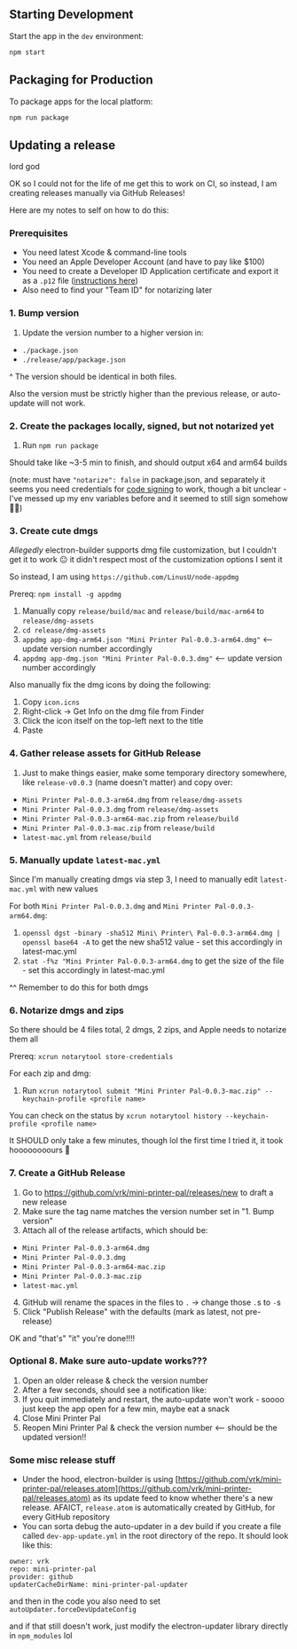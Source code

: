 
## Starting Development

Start the app in the `dev` environment:

```bash
npm start
```

## Packaging for Production

To package apps for the local platform:

```bash
npm run package
```

## Updating a release

lord god

OK so I could not for the life of me get this to work on CI, so instead, I am creating releases manually via GitHub Releases!

Here are my notes to self on how to do this:

### Prerequisites

- You need latest Xcode & command-line tools
- You need an Apple Developer Account (and have to pay like $100)
- You need to create a Developer ID Application certificate and export it as a `.p12` file ([instructions here](https://til.simonwillison.net/electron/sign-notarize-electron-macos))
- Also need to find your "Team ID" for notarizing later

### 1. Bump version

1. Update the version number to a higher version in:
- `./package.json`
- `./release/app/package.json`

^ The version should be identical in both files.

Also the version must be strictly higher than the previous release, or auto-update will not work.

### 2. Create the packages locally, signed, but not notarized yet

1. Run `npm run package`

Should take like ~3-5 min to finish, and should output x64 and arm64 builds

(note: must have `"notarize": false` in package.json, and separately it seems you need credentials for [code signing](https://www.electron.build/code-signing.html) to work, though a bit unclear - I've messed up my env variables before and it seemed to still sign somehow 🤷‍♀️)


### 3. Create cute dmgs

_Allegedly_ electron-builder supports dmg file customization, but I couldn't get it to work 😐 it didn't respect most of the customization options I sent it

So instead, I am using `https://github.com/LinusU/node-appdmg`

Prereq: `npm install -g appdmg`

1. Manually copy `release/build/mac` and `release/build/mac-arm64` to `release/dmg-assets`
2. `cd release/dmg-assets`
3. `appdmg app-dmg-arm64.json "Mini Printer Pal-0.0.3-arm64.dmg"` <-- update version number accordingly
4. `appdmg app-dmg.json "Mini Printer Pal-0.0.3.dmg"` <-- update version number accordingly

Also manually fix the dmg icons by doing the following:

1. Copy `icon.icns`
2. Right-click -> Get Info on the dmg file from Finder
3. Click the icon itself on the top-left next to the title
4. Paste

### 4. Gather release assets for GitHub Release

1. Just to make things easier, make some temporary directory somewhere, like `release-v0.0.3` (name doesn't matter) and copy over:

- `Mini Printer Pal-0.0.3-arm64.dmg` from `release/dmg-assets`
- `Mini Printer Pal-0.0.3.dmg` from `release/dmg-assets`
- `Mini Printer Pal-0.0.3-arm64-mac.zip` from `release/build`
- `Mini Printer Pal-0.0.3-mac.zip` from `release/build`
- `latest-mac.yml` from `release/build`

### 5. Manually update `latest-mac.yml`

Since I'm manually creating dmgs via step 3, I need to manually edit `latest-mac.yml` with new values

For both `Mini Printer Pal-0.0.3.dmg` and `Mini Printer Pal-0.0.3-arm64.dmg`:

1. `openssl dgst -binary -sha512 Mini\ Printer\ Pal-0.0.3-arm64.dmg | openssl base64 -A` to get the new sha512 value - set this accordingly in latest-mac.yml
2. `stat -f%z "Mini Printer Pal-0.0.3-arm64.dmg` to get the size of the file - set this accordingly in latest-mac.yml

^^ Remember to do this for both dmgs

### 6. Notarize dmgs and zips

So there should be 4 files total, 2 dmgs, 2 zips, and Apple needs to notarize them all

Prereq: `xcrun notarytool store-credentials`

For each zip and dmg: 

1. Run `xcrun notarytool submit "Mini Printer Pal-0.0.3-mac.zip" --keychain-profile <profile name>`

You can check on the status by `xcrun notarytool history --keychain-profile <profile name>`

It SHOULD only take a few minutes, though lol the first time I tried it, it took hoooooooours 🥲

### 7. Create a GitHub Release

1. Go to https://github.com/vrk/mini-printer-pal/releases/new to draft a new release
2. Make sure the tag name matches the version number set in "1. Bump version"
3. Attach all of the release artifacts, which should be:
- `Mini Printer Pal-0.0.3-arm64.dmg`
- `Mini Printer Pal-0.0.3.dmg`
- `Mini Printer Pal-0.0.3-arm64-mac.zip`
- `Mini Printer Pal-0.0.3-mac.zip`
- `latest-mac.yml`
4. GitHub will rename the spaces in the files to `.` -> change those `.`s to `-`s
5. Click "Publish Release" with the defaults (mark as latest, not pre-release)

OK and "that's" "it" you're done!!!!

### Optional 8. Make sure auto-update works???

1. Open an older release & check the version number
2. After a few seconds, should see a notification like:
3. If you quit immediately and restart, the auto-update won't work - soooo just keep the app open for a few min, maybe eat a snack
4. Close Mini Printer Pal
5. Reopen Mini Printer Pal & check the version number <--  should be the updated version!!


### Some misc release stuff

- Under the hood, electron-builder is using [https://github.com/vrk/mini-printer-pal/releases.atom](https://github.com/vrk/mini-printer-pal/releases.atom) as its update feed to know whether there's a new release. AFAICT, `release.atom` is automatically created by GitHub, for every GitHub repository
- You can sorta debug the auto-updater in a dev build if you create a file called `dev-app-update.yml` in the root directory of the repo. It should look like this:

```
owner: vrk
repo: mini-printer-pal
provider: github
updaterCacheDirName: mini-printer-pal-updater
```

and then in the code you also need to set `autoUpdater.forceDevUpdateConfig`

and if that still doesn't work, just modify the electron-updater library directly in `npm_modules` lol
